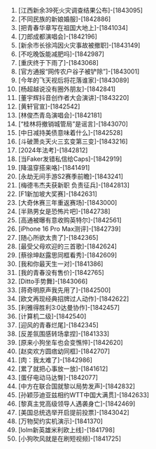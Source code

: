 
1. [江西新余39死火灾调查结果公布]-[1843095]
1. [不同民族的新娘婚服]-[1842886]
1. [把青春华章写在祖国大地上]-[1841034]
1. [刀郎成都演唱会]-[1842196]
1. [新余市长徐鸿因火灾事故被撤职]-[1843149]
1. [不吃晚饭能减肥吗]-[1842987]
1. [重庆终于下雨了]-[1843068]
1. [官方通报“网传农户谷子被铲除”]-[1843001]
1. [今年的飞天视后将花落谁家]-[1843089]
1. [杨超越说没有圈外朋友]-[1842841]
1. [董宇辉抖音创作者大会演讲]-[1843220]
1. [黄轩官宣]-[1842542]
1. [林俊杰青岛演唱会]-[1842181]
1. [“桂林将撤销城管局”是谣言]-[1843070]
1. [中日减持美债意味着什么]-[1842528]
1. [斗破萧炎天火三玄变第三变]-[1843216]
1. [2024年法考]-[1842812]
1. [当Faker发错私信给Caps]-[1842919]
1. [降温穿搭来咯]-[1841491]
1. [永劫无间手游S2赛季前瞻]-[1843241]
1. [梅德韦杰夫获新职 负责征兵]-[1842813]
1. [F1新加坡大奖赛]-[1842631]
1. [大奇休赛三年重返赛场]-[1843000]
1. [半熟男女是恐怖片吧]-[1842738]
1. [高通被曝有意收购英特尔]-[1842561]
1. [iPhone 16 Pro Max测评]-[1842739]
1. [随心所欲太贵了]-[1842365]
1. [最受父母欢迎的三首歌]-[1842624]
1. [蔡徐坤赵露思同框看秀]-[1842609]
1. [我和你最天生一对]-[1841386]
1. [我的青春没有售价]-[1842765]
1. [Ditto手势舞]-[1843066]
1. [蒋奇明原声我先用了]-[1842500]
1. [欧文再现经典招牌过人动作]-[1842622]
1. [利雅得胜利3:0达曼协作]-[1842457]
1. [计算机二级]-[1842540]
1. [迎风的青春烂尾]-[1842345]
1. [反差氛围感转场拿捏]-[1841333]
1. [原来小狗坐车也会变憔悴]-[1842620]
1. [赵奕欢方圆痞幼同框]-[1842707]
1. [肉：我太难了]-[1842986]
1. [累了就把心事放一放]-[1841612]
1. [蛋仔电动马达臀]-[1842077]
1. [中方在联合国就黎以局势发声]-[1842832]
1. [孙颖莎迪亚兹相约WTT中国大满贯]-[1842633]
1. [黎真主党高级领导人遇袭身亡]-[1842469]
1. [美国总统选举开启提前投票]-[1843042]
1. [万物契约实机演示]-[1841370]
1. [lolm新英雄米利欧上线]-[1841798]
1. [小狗吹风就是在刷短视频]-[1841725]